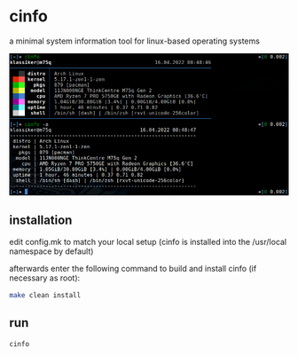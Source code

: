 # cinfo

a minimal system information tool for linux-based operating systems

![screenshot](screenshot.png)

## installation

edit config.mk to match your local setup (cinfo is installed into
the /usr/local namespace by default)

afterwards enter the following command to build and install cinfo (if
necessary as root):

```bash
make clean install
```

## run

```bash
cinfo
```
